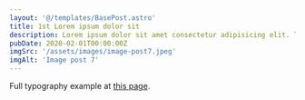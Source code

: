 ```yaml
---
layout: '@/templates/BasePost.astro'
title: 1st Lorem ipsum dolor sit
description: Lorem ipsum dolor sit amet consectetur adipisicing elit. Tenetur vero esse non molestias eos excepturi.
pubDate: 2020-02-01T00:00:00Z
imgSrc: '/assets/images/image-post7.jpeg'
imgAlt: 'Image post 7'
---
```


Full typography example at [this page](../posts/sixth-post.md).
